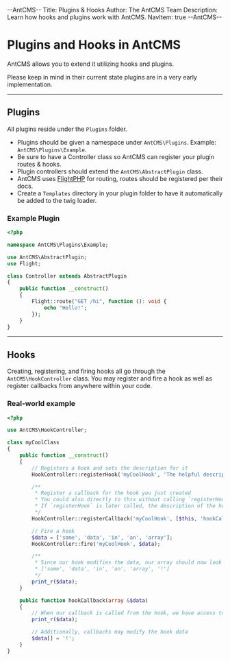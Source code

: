 --AntCMS--
Title: Plugins & Hooks
Author: The AntCMS Team
Description: Learn how hooks and plugins work with AntCMS.
NavItem: true
--AntCMS--

# Plugins and Hooks in AntCMS

AntCMS allows you to extend it utilizing hooks and plugins.

Please keep in mind in their current state plugins are in a very early implementation.

<hr/>

## Plugins

All plugins reside under the `Plugins` folder.

- Plugins should be given a namespace under `AntCMS\Plugins`. Example: `AntCMS\Plugins\Example`.
- Be sure to have a Controller class so AntCMS can register your plugin routes & hooks.
- Plugin controllers should extend the `AntCMS\AbstractPlugin` class.
- AntCMS uses [FlightPHP](https://docs.flightphp.com/?lang=en) for routing, routes should be registered per their docs.
- Create a `Templates` directory in your plugin folder to have it automatically be added to the twig loader.

### Example Plugin

```PHP
<?php

namespace AntCMS\Plugins\Example;

use AntCMS\AbstractPlugin;
use Flight;

class Controller extends AbstractPlugin
{
    public function __construct()
    {
        Flight::route("GET /hi", function (): void {
            echo "Hello!";
        });
    }
}
```

<hr/>

## Hooks

Creating, registering, and firing hooks all go through the `AntCMS\HookController` class.
You may register and fire a hook as well as register callbacks from anywhere within your code.

### Real-world example

```PHP
<?php

use AntCMS\HookController;

class myCoolClass
{
    public function __construct()
    {
        // Registers a hook and sets the description for it
        HookController::registerHook('myCoolHook', 'The helpful description of my hook');

        /**
         * Register a callback for the hook you just created
         * You could also directly to this without calling `registerHook`, which will register the hook without a description
         * If `registerHook` is later called, the description of the hook will be updated
         */
        HookController::registerCallback('myCoolHook', [$this, 'hookCallback']);

        // Fire a hook
        $data = ['some', 'data', 'in', 'an', 'array'];
        HookController::fire('myCoolHook', $data);

        /**
         * Since our hook modifies the data, our array should now look like this:
         * ['some', 'data', 'in', 'an', 'array', '!']
         */
        print_r($data);
    }

    public function hookCallback(array &$data)
    {
        // When our callback is called from the hook, we have access to the data associated with it
        print_r($data);

        // Additionally, callbacks may modify the hook data
        $data[] = '!';
    }
}
```
